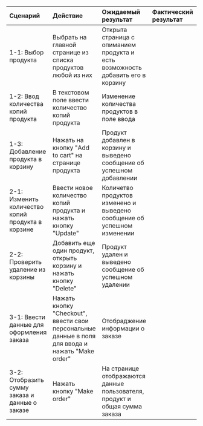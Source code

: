 |Сценарий|Действие|Ожидаемый результат|Фактический результат| Оценка|
|:---|:---|:---|:---|:---|
|1-1: Выбор продукта | Выбрать на главной странице из списка продуктов любой из них | Открыта страница с опиманием продукта и есть возможность добавить его в корзину |||
|1-2: Ввод количества копий продукта | В текстовом поле ввести количество копий продукта | Изменение количества продуктов в поле ввода |||
|1-3: Добавление продукта в корзину | Нажать на кнопку "Add to cart" на странице продукта | Продукт добавлен в корзину и выведено сообщение об успешном добавлении |||
|2-1: Изменить количество копий продукта в корзине | Ввести новое количество копий продукта и нажать кнопку "Update" | Количетво продуктов изменено и выведено сообщение об успешном изменении |||
|2-2: Проверить удаление из корзины | Добавить еще один продукт, открыть корзину и нажать кнопку "Delete" | Продукт удален и выведено сообщение об успешном удалении |||
|3-1: Ввести данные для оформления заказа | Нажать кнопку "Checkout", ввести свои персональные данные в поля для ввода и нажать "Make order"| Отобраджение информации о заказе |||
|3-2: Отобразить сумму заказа и данные о заказе | Нажать кнопку "Make order" | На странице отображаются данные пользователя, продукт и общая сумма заказа |||
